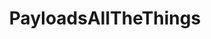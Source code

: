 ---
title: PayloadsAllTheThings
description: A list of useful payloads and bypass for Web Application Security and Pentest/CTF.
url: https://github.com/swisskyrepo/PayloadsAllTheThings
image:
    # url: '/assets/images/cafe.png'
    # alt: 'Cafe'
tags: ['cheatsheet', 'exploit']
listedDate: 2023-11-08
published: true
---